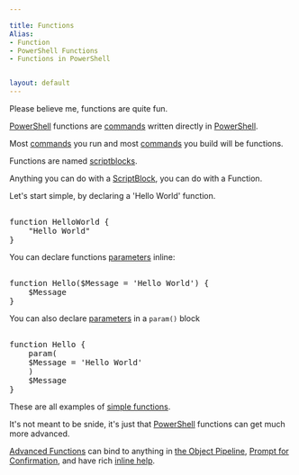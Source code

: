 ```yaml
---

title: Functions
Alias: 
- Function
- PowerShell Functions
- Functions in PowerShell


layout: default
---
```


Please believe me, functions are quite fun.

[PowerShell](/PowerShell) functions are [commands](/PowerShell/Commands) written directly in [PowerShell](/PowerShell).

Most [commands](/PowerShell/Commands) you run and most [commands](/PowerShell/Commands) you build will be functions.

Functions are named [scriptblocks](/PowerShell/ScriptBlock).

Anything you can do with a [ScriptBlock](/PowerShell/ScriptBlock), you can do with a Function.

Let's start simple, by declaring a 'Hello World' function.

<pre><br/><span class='Verbose'>function</span>&nbsp;<span class='Verbose'>HelloWorld</span>&nbsp;<span class='Magenta'>{</span><br/>&nbsp;&nbsp;&nbsp;&nbsp;<span class='Verbose'>"Hello World"</span><br/><span class='Magenta'>}</span><br/></pre>

You can declare functions [parameters](/PowerShell/Parameters) inline:

<pre><br/><span class='Verbose'>function</span>&nbsp;<span class='Verbose'>Hello</span><span class='Magenta'>(</span><span class='Warning'>$Message</span>&nbsp;<span class='Magenta'>=</span>&nbsp;<span class='Verbose'>'Hello World'</span><span class='Magenta'>)</span>&nbsp;<span class='Magenta'>{</span><br/>&nbsp;&nbsp;&nbsp;&nbsp;<span class='Warning'>$Message</span><br/><span class='Magenta'>}</span><br/></pre>

You can also declare [parameters](/PowerShell/Parameters) in a `param()` block

<pre><br/><span class='Verbose'>function</span>&nbsp;<span class='Verbose'>Hello</span>&nbsp;<span class='Magenta'>{</span><br/>&nbsp;&nbsp;&nbsp;&nbsp;<span class='Verbose'>param</span><span class='Magenta'>(</span><br/>&nbsp;&nbsp;&nbsp;&nbsp;<span class='Warning'>$Message</span>&nbsp;<span class='Magenta'>=</span>&nbsp;<span class='Verbose'>'Hello World'</span><br/>&nbsp;&nbsp;&nbsp;&nbsp;<span class='Magenta'>)</span><br/>&nbsp;&nbsp;&nbsp;&nbsp;<span class='Warning'>$Message</span><br/><span class='Magenta'>}</span><br/></pre>

These are all examples of [simple functions](/PowerShell/Functions/Simple-Functions).

It's not meant to be snide, it's just that [PowerShell](/PowerShell) functions can get much more advanced.

[Advanced Functions](/PowerShell/Functions/Advanced-Functions) can bind to anything in [the Object Pipeline](/PowerShell/Concepts/The-Object-Pipeline), [Prompt for Confirmation](/PowerShell/Concepts/Prompt-For-Confirmation), and have rich [inline help](/PowerShell/Help/Inline-Help).
